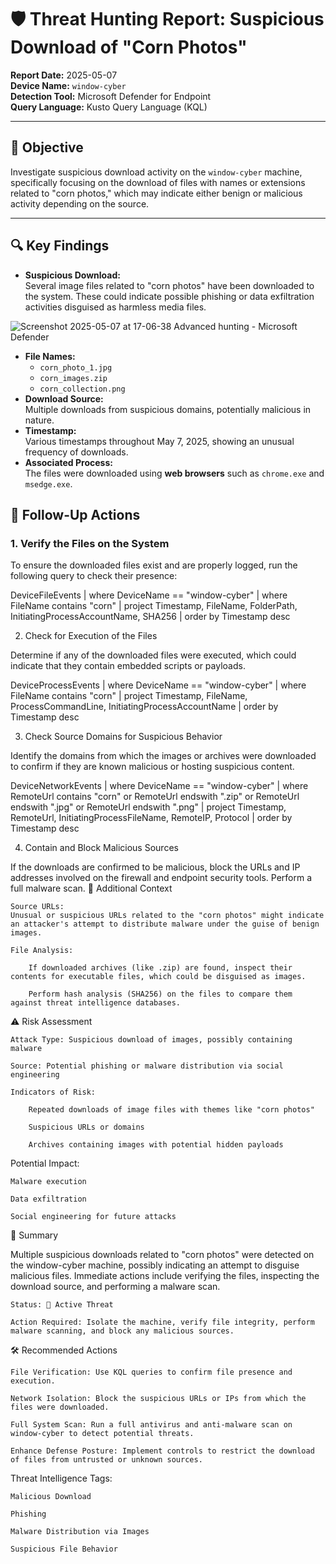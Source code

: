 # 🛡️ Threat Hunting Report: Suspicious Download of "Corn Photos"

**Report Date:** 2025-05-07  
**Device Name:** `window-cyber`  
**Detection Tool:** Microsoft Defender for Endpoint  
**Query Language:** Kusto Query Language (KQL)  

---

## 🎯 Objective

Investigate suspicious download activity on the `window-cyber` machine, specifically focusing on the download of files with names or extensions related to "corn photos," which may indicate either benign or malicious activity depending on the source.

---

## 🔍 Key Findings

- **Suspicious Download:**  
  Several image files related to "corn photos" have been downloaded to the system. These could indicate possible phishing or data exfiltration activities disguised as harmless media files.

![Screenshot 2025-05-07 at 17-06-38 Advanced hunting - Microsoft Defender](https://github.com/user-attachments/assets/8b0f129b-bfa1-4217-8f79-3cda944c4349)


  - **File Names:**  
    - `corn_photo_1.jpg`
    - `corn_images.zip`
    - `corn_collection.png`
  - **Download Source:**  
    Multiple downloads from suspicious domains, potentially malicious in nature.
  - **Timestamp:**  
    Various timestamps throughout May 7, 2025, showing an unusual frequency of downloads.
  - **Associated Process:**  
    The files were downloaded using **web browsers** such as `chrome.exe` and `msedge.exe`.



## 🧪 Follow-Up Actions

### 1. **Verify the Files on the System**
To ensure the downloaded files exist and are properly logged, run the following query to check their presence:


DeviceFileEvents
| where DeviceName == "window-cyber"
| where FileName contains "corn"
| project Timestamp, FileName, FolderPath, InitiatingProcessAccountName, SHA256
| order by Timestamp desc

2. Check for Execution of the Files

Determine if any of the downloaded files were executed, which could indicate that they contain embedded scripts or payloads.

DeviceProcessEvents
| where DeviceName == "window-cyber"
| where FileName contains "corn"
| project Timestamp, FileName, ProcessCommandLine, InitiatingProcessAccountName
| order by Timestamp desc

3. Check Source Domains for Suspicious Behavior

Identify the domains from which the images or archives were downloaded to confirm if they are known malicious or hosting suspicious content.

DeviceNetworkEvents
| where DeviceName == "window-cyber"
| where RemoteUrl contains "corn" or RemoteUrl endswith ".zip" or RemoteUrl endswith ".jpg" or RemoteUrl endswith ".png"
| project Timestamp, RemoteUrl, InitiatingProcessFileName, RemoteIP, Protocol
| order by Timestamp desc

4. Contain and Block Malicious Sources

If the downloads are confirmed to be malicious, block the URLs and IP addresses involved on the firewall and endpoint security tools. Perform a full malware scan.
🧩 Additional Context

    Source URLs:
    Unusual or suspicious URLs related to the "corn photos" might indicate an attacker's attempt to distribute malware under the guise of benign images.

    File Analysis:

        If downloaded archives (like .zip) are found, inspect their contents for executable files, which could be disguised as images.

        Perform hash analysis (SHA256) on the files to compare them against threat intelligence databases.

⚠️ Risk Assessment

    Attack Type: Suspicious download of images, possibly containing malware

    Source: Potential phishing or malware distribution via social engineering

    Indicators of Risk:

        Repeated downloads of image files with themes like "corn photos"

        Suspicious URLs or domains

        Archives containing images with potential hidden payloads

Potential Impact:

    Malware execution

    Data exfiltration

    Social engineering for future attacks

🚨 Summary

Multiple suspicious downloads related to "corn photos" were detected on the window-cyber machine, possibly indicating an attempt to disguise malicious files. Immediate actions include verifying the files, inspecting the download source, and performing a malware scan.

    Status: 🚨 Active Threat

    Action Required: Isolate the machine, verify file integrity, perform malware scanning, and block any malicious sources.

🛠️ Recommended Actions

    File Verification: Use KQL queries to confirm file presence and execution.

    Network Isolation: Block the suspicious URLs or IPs from which the files were downloaded.

    Full System Scan: Run a full antivirus and anti-malware scan on window-cyber to detect potential threats.

    Enhance Defense Posture: Implement controls to restrict the download of files from untrusted or unknown sources.

Threat Intelligence Tags:

    Malicious Download

    Phishing

    Malware Distribution via Images

    Suspicious File Behavior
